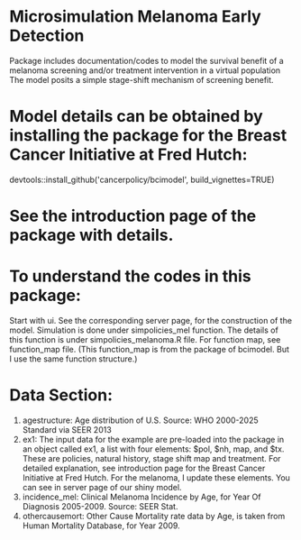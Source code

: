 # Microsimulation Melanoma Early Detection

Package includes documentation/codes to model the survival benefit of a melanoma screening and/or treatment intervention in a virtual population  The model posits a simple stage-shift mechanism of screening benefit.

# Model details can be obtained by installing the package for the Breast Cancer Initiative at Fred Hutch:

devtools::install_github('cancerpolicy/bcimodel', build_vignettes=TRUE)

# See the introduction page of the package with details. 

# To understand the codes in this package:

Start with ui. See the corresponding server page, for the construction of the model. Simulation is done under simpolicies_mel function. The details of this function is under simpolicies_melanoma.R file. For function map, see function_map file. (This function_map is from the package of bcimodel. But I use the same function structure.)


# Data Section:

1. agestructure: Age distribution of U.S. Source: WHO 2000-2025 Standard via SEER 2013
2. ex1: The input data for the example are pre-loaded into the package in an object called ex1, a list with four elements: $pol, $nh, map, and $tx. These are policies, natural history, stage shift map and treatment. For detailed explanation, see introduction page for the Breast Cancer Initiative at Fred Hutch. For the melanoma, I update these elements. You can see in server page of our shiny model. 
3. incidence_mel: Clinical Melanoma Incidence by Age, for Year Of Diagnosis 2005-2009. Source: SEER Stat.
4. othercausemort: Other Cause Mortality rate data by Age, is taken from Human Mortality Database, for Year 2009.

